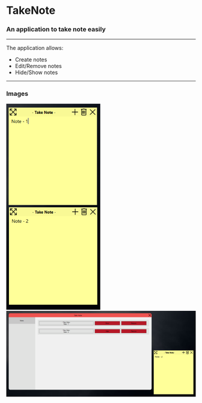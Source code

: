 # TakeNote
### An application to take note easily
---
The application allows:
* Create notes
* Edit/Remove notes
* Hide/Show notes
---
### Images

<p float="left">
  <img src="./app-images/take-note-00.png" alt="Image - 1" width="250"/> 
  <img src="./app-images/take-note-01.png" alt="Image - 2" width="750"/>
</p>